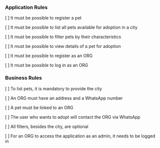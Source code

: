 ### Application Rules

[ ] It must be possible to register a pet

[ ] It must be possible to list all pets available for adoption in a city

[ ] It must be possible to filter pets by their characteristics

[ ] It must be possible to view details of a pet for adoption

[ ] It must be possible to register as an ORG

[ ] It must be possible to log in as an ORG

### Business Rules

[ ] To list pets, it is mandatory to provide the city

[ ] An ORG must have an address and a WhatsApp number

[ ] A pet must be linked to an ORG

[ ] The user who wants to adopt will contact the ORG via WhatsApp

[ ] All filters, besides the city, are optional

[ ] For an ORG to access the application as an admin, it needs to be logged in
